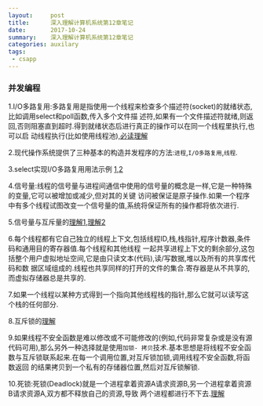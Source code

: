 ```yaml
---
layout:     post
title:      深入理解计算机系统第12章笔记
date:       2017-10-24
summary:    深入理解计算机系统第12章笔记
categories: auxilary
tags:
 - csapp
---
```


### 并发编程

1.I/O多路复用:多路复用是指使用一个线程来检查多个描述符(socket)的就绪状态,比如调用select和poll函数,传入多个文件描
述符,如果有一个文件描述符就绪,则返回,否则阻塞直到超时.得到就绪状态后进行真正的操作可以在同一个线程里执行,也可以启
动线程执行(比如使用线程池),[必读理解][1]

2.现代操作系统提供了三种基本的构造并发程序的方法:`进程`,`I/O多路复用`,`线程`.

3.select实现I/O多路复用用法示例 [1][2],[2][3]

4.信号量:线程的信号量与进程间通信中使用的信号量的概念是一样,它是一种特殊的变量,它可以被增加或减少,但对其的关键
访问被保证是原子操作.如果一个程序中有多个线程试图改变一个信号量的值,系统将保证所有的操作都将依次进行.

5.信号量与互斥量的[理解1][5],[理解2][4]

6.每个线程都有它自己独立的线程上下文,包括线程ID,栈,栈指针,程序计数器,条件码和通用目的寄存器值.每个线程和其他线程
一起共享进程上下文的剩余部分,这包括整个用户虚拟地址空间,它是由只读文本(代码),读/写数据,堆以及所有的共享库代码和数
据区域组成的.线程也共享同样的打开的文件的集合.寄存器是从不共享的,而虚拟存储器总是共享的.

7.如果一个线程以某种方式得到一个指向其他线程栈的指针,那么它就可以读写这个栈的任何部分.

8.互斥锁的[理解][6]

9.如果线程不安全函数是难以修改或不可能修改的(例如,代码非常复杂或是没有源代码可用),那么另外一种选择就是使用`加锁-
拷贝`技术.基本思想是将线程不安全函数与互斥锁联系起来.在每一个调用位置,对互斥锁加锁,调用线程不安全函数,将函数返回
的结果拷贝到一个私有的存储器位置,然后对互斥锁解锁.

10.死锁:死锁(Deadlock)就是一个进程拿着资源A请求资源B,另一个进程拿着资源B请求资源A,双方都不释放自己的资源,导致
两个进程都进行不下去.[理解][7]


[1]: https://www.zhihu.com/question/28594409
[2]: http://www.jb51.net/article/111899.htm
[3]: https://www.chengxulvtu.com/2017/10/10/以python理解linux的io多路复用,select、poll、epoll.html
[4]: http://blog.csdn.net/bao_qibiao/article/details/4516196
[5]: https://www.zhihu.com/question/47411729
[6]: https://yq.aliyun.com/articles/5690
[7]: http://www.jianshu.com/p/0494ab7c96f9
